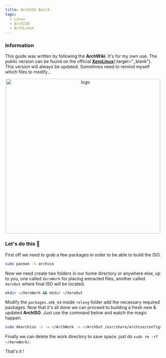 ```yaml
---
title: ArchISO Build
tags:
  - Linux
  - ArchISO
  - ArchLinux
---
```

### Information

This guide was written by following the **ArchWiki**. It's for my own use. The public version can be found on the official [**XeroLinux**](https://xerolinux.xyz/posts/build-archiso/){:target="_blank"}. This version will always be updated. Sometimes need to remind myself which files to modify...

<p align="center">
    <img width="500" src="https://i.imgur.com/QWqMIsr.png" alt="logo">
</p>

### Let's do this 🚀

First off we need to grab a few packages in order to be able to build the ISO.

```Bash
sudo pacman -S archiso
```

Now we need create two folders in our home directory or anywhere else, up to you, one called `XeroWork` for placing extracted files, another called `XeroOut` where final ISO will be located.

```Bash
mkdir ~/XeroWork && mkdir ~/XeroOut
```

Modify the `packages.x86_64` inside `releng` folder add the necessary required packages. Now that it's all done we can proceed to building a fresh new & updated **ArchISO**. Just use the command below and watch the magic happen.

```Bash
sudo mkarchiso -v -w ~/ArchWork -o ~/ArchOut /usr/share/archiso/configs/releng
```

Finally we can delete the work directory to save space. just do `sudo rm -rf ~/XeroWork/`.

That's it !
